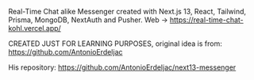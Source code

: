 Real-Time Chat alike Messenger created with Next.js 13, React, Tailwind, Prisma, MongoDB, NextAuth and Pusher.
Web -> https://real-time-chat-kohl.vercel.app/

CREATED JUST FOR LEARNING PURPOSES, original idea is from: https://github.com/AntonioErdeljac

His repository: https://github.com/AntonioErdeljac/next13-messenger

